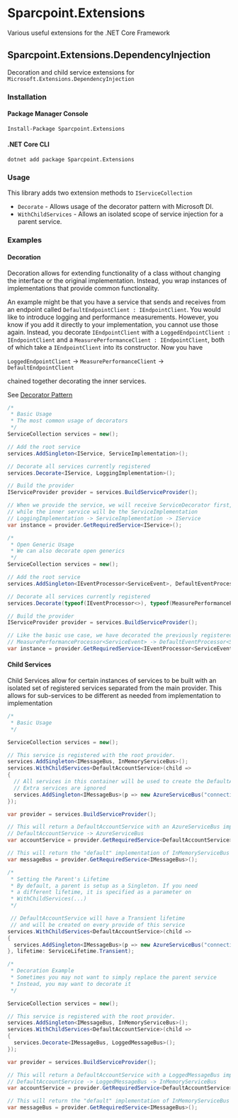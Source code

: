 # Sparcpoint.Extensions

Various useful extensions for the .NET Core Framework

## Sparcpoint.Extensions.DependencyInjection

Decoration and child service extensions for `Microsoft.Extensions.DependencyInjection`

### Installation

#### Package Manager Console
```
Install-Package Sparcpoint.Extensions
```

#### .NET Core CLI
```
dotnet add package Sparcpoint.Extensions
```

### Usage

This library adds two extension methods to `IServiceCollection`

* `Decorate` - Allows usage of the decorator pattern with Microsoft DI.
* `WithChildServices` - Allows an isolated scope of service injection for a parent service.

### Examples

#### Decoration

Decoration allows for extending functionality of a class without changing the interface 
or the original implementation. Instead, you wrap instances of implementations that provide
common functionality.

An example might be that you have a service that sends and receives from an endpoint called `DefaultEndpointClient : IEndpointClient`. You would like to introduce logging and performance measurements. However, you know if you add it directly to your implementation, you cannot use those again. Instead, you decorate `IEndpointClient` with a `LoggedEndpointClient : IEndpointClient` and a `MeasurePerformanceClient : IEndpointClient`, both of which take a `IEndpointClient` into its constructor. Now you have 

`LoggedEndpointClient` -> `MeasurePerformanceClient` -> `DefaultEndpointClient` 

chained together decorating the inner services.

See [Decorator Pattern](https://en.wikipedia.org/wiki/Decorator_pattern)

```csharp
/*
 * Basic Usage
 * The most common usage of decorators
 */
ServiceCollection services = new();

// Add the root service
services.AddSingleton<IService, ServiceImplementation>();

// Decorate all services currently registered
services.Decorate<IService, LoggingImplementation>();

// Build the provider
IServiceProvider provider = services.BuildServiceProvider();

// When we provide the service, we will receive ServiceDecorator first, 
// while the inner service will be the ServiceImplementation
// LoggingImplementation -> ServiceImplementation -> IService
var instance = provider.GetRequiredService<IService>();
```

```csharp
/*
 * Open Generic Usage
 * We can also decorate open generics
 */
ServiceCollection services = new();

// Add the root service
services.AddSingleton<IEventProcessor<ServiceEvent>, DefaultEventProcessor<ServiceEvent>>();

// Decorate all services currently registered
services.Decorate(typeof(IEventProcessor<>), typeof(MeasurePerformanceProcessor<>));

// Build the provider
IServiceProvider provider = services.BuildServiceProvider();

// Like the basic use case, we have decorated the previously registered services
// MeasurePerformanceProcessor<ServiceEvent> -> DefaultEventProcessor<ServiceEvent> -> IEventProcessor<ServiceEvent>
var instance = provider.GetRequiredService<IEventProcessor<ServiceEvent>>();
```

#### Child Services

Child Services allow for certain instances of services to be built with an 
isolated set of registered services separated from the main provider. This
allows for sub-services to be different as needed from implementation
to implementation

```csharp
/*
 * Basic Usage
 */

ServiceCollection services = new();

// This service is registered with the root provider.
services.AddSingleton<IMessageBus, InMemoryServiceBus>();
services.WithChildServices<DefaultAccountService>(child => 
{
  // All services in this container will be used to create the DefaultAccountService
  // Extra services are ignored
  services.AddSingleton<IMessageBus>(p => new AzureServiceBus("connectionString"));
});

var provider = services.BuildServiceProvider();

// This will return a DefaultAccountService with an AzureServiceBus implementation
// DefaultAccountService -> AzureServiceBus
var accountService = provider.GetRequiredService<DefaultAccountService>();

// This will return the "default" implementation of InMemoryServiceBus
var messageBus = provider.GetRequiredService<IMessageBus>();
```

```csharp
/*
 * Setting the Parent's Lifetime
 * By default, a parent is setup as a Singleton. If you need
 * a different lifetime, it is specified as a parameter on
 * WithChildServices(...)
 */

 // DefaultAccountService will have a Transient lifetime
 // and will be created on every provide of this service
services.WithChildServices<DefaultAccountService>(child => 
{
  services.AddSingleton<IMessageBus>(p => new AzureServiceBus("connectionString"));
}, lifetime: ServiceLifetime.Transient);
```

```csharp
/*
 * Decoration Example
 * Sometimes you may not want to simply replace the parent service
 * Instead, you may want to decorate it
 */

ServiceCollection services = new();

// This service is registered with the root provider.
services.AddSingleton<IMessageBus, InMemoryServiceBus>();
services.WithChildServices<DefaultAccountService>(child => 
{
  services.Decorate<IMessageBus, LoggedMessageBus>();
});

var provider = services.BuildServiceProvider();

// This will return a DefaultAccountService with a LoggedMessageBus implementation
// DefaultAccountService -> LoggedMessageBus -> InMemoryServiceBus
var accountService = provider.GetRequiredService<DefaultAccountService>();

// This will return the "default" implementation of InMemoryServiceBus
var messageBus = provider.GetRequiredService<IMessageBus>();
```